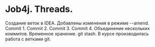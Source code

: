 # Job4j. Threads.
Создание веток в IDEA.
Добавлены изменения в режиме --amend.
Commit 1.
Commit 2.
Commit 3.
Commit 4.
Объединение нескольких коммитов.
Временное хранение. git stash.
В курсе производилась работа с ветками git.